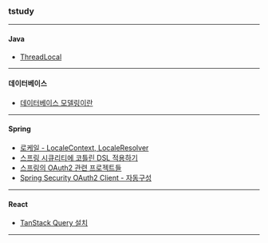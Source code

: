 ### tstudy

---

#### Java
- <a href="./java/ThreadLocal.md">ThreadLocal</a>


---

#### 데이터베이스
- <a href="./database/데이터베이스 모델링이란.md" target="_blank">데이터베이스 모델링이란</a>

---

#### Spring
- <a href="./spring/로케일 - LocaleContext, LocaleResolver.md">로케일 - LocaleContext, LocaleResolver</a>
- <a href="./spring/스프링 시큐리티에 코틀린 DSL 적용하기.md" target="_blank">스프링 시큐리티에 코틀린 DSL 적용하기</a>
- <a href="./spring/스프링의 OAuth2 관련 프로젝트들.md" target="_blank">스프링의 OAuth2 관련 프로젝트들</a>
- <a href="./spring/Spring Security OAuth2 Client - 자동구성.md" target="_blank">Spring Security OAuth2 Client - 자동구성</a>

---

#### React
- <a href="./react/TanStack Query 설치.md" target="_blank">TanStack Query 설치</a>

---
